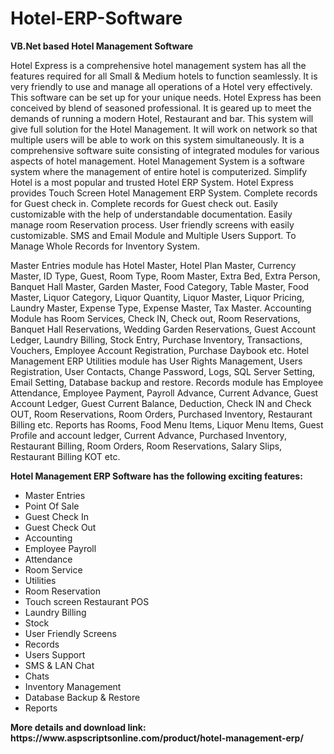 # Hotel-ERP-Software
<b>VB.Net based Hotel Management Software</b>

Hotel Express is a comprehensive hotel management system has all the features required for all Small & Medium hotels to function seamlessly. It is very friendly to use and manage all operations of a Hotel very effectively. This software can be set up for your unique needs. Hotel Express has been conceived by blend of seasoned professional. It is geared up to meet the demands of running a modern Hotel, Restaurant and bar. This system will give full solution for the Hotel Management. It will work on network so that multiple users will be able to work on this system simultaneously. It is a comprehensive software suite consisting of integrated modules for various aspects of hotel management. Hotel Management System is a software system where the management of entire hotel is computerized. Simplify Hotel is a most popular and trusted Hotel ERP System. Hotel Express provides Touch Screen Hotel Management ERP System. Complete records for Guest check in. Complete records for Guest check out. Easily customizable with the help of understandable documentation. Easily manage room Reservation process. User friendly screens with easily customizable. SMS and Email Module and Multiple Users Support. To Manage Whole Records for Inventory System.

Master Entries module has Hotel Master, Hotel Plan Master, Currency Master, ID Type, Guest, Room Type, Room Master, Extra Bed, Extra Person, Banquet Hall Master, Garden Master, Food Category, Table Master, Food Master, Liquor Category, Liquor Quantity, Liquor Master, Liquor Pricing, Laundry Master, Expense Type, Expense Master, Tax Master. Accounting Module has Room Services, Check IN, Check out, Room Reservations, Banquet Hall Reservations, Wedding Garden Reservations, Guest Account Ledger, Laundry Billing, Stock Entry, Purchase Inventory, Transactions, Vouchers, Employee Account Registration, Purchase Daybook etc. Hotel Management ERP Utilities module has User Rights Management, Users Registration, User Contacts, Change Password, Logs, SQL Server Setting, Email Setting, Database backup and restore. Records module has Employee Attendance, Employee Payment, Payroll Advance, Current Advance, Guest Account Ledger, Guest Current Balance, Deduction, Check IN and Check OUT, Room Reservations, Room Orders, Purchased Inventory, Restaurant Billing etc. Reports has Rooms, Food Menu Items, Liquor Menu Items, Guest Profile and account ledger, Current Advance, Purchased Inventory, Restaurant Billing, Room Orders, Room Reservations, Salary Slips, Restaurant Billing KOT etc.

<b>Hotel Management ERP Software has the following exciting features:</b>

<ul>
<li>Master Entries</li>
<li>Point Of Sale</li>
<li>Guest Check In</li>
<li>Guest Check Out</li>
<li>Accounting</li>
<li>Employee Payroll</li>
<li>Attendance</li>
<li>Room Service</li>
<li>Utilities</li>
<li>Room Reservation</li>
<li>Touch screen Restaurant POS</li>
<li>Laundry Billing</li>
<li>Stock</li>
<li>User Friendly Screens</li>
<li>Records</li>
<li>Users Support</li>
<li>SMS & LAN Chat</li>
<li>Chats</li>
<li>Inventory Management</li>
<li>Database Backup & Restore</li>
<li>Reports</li>
</ul>
<b>More details and download link:</b><br>
<b>https://www.aspscriptsonline.com/product/hotel-management-erp/</b>
